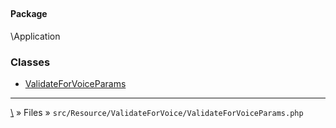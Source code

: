 ## 

#### Package
\Application







### Classes
* [ValidateForVoiceParams](classes/ValidateForVoiceParams)






***
[\\](Home) » Files » `src/Resource/ValidateForVoice/ValidateForVoiceParams.php`